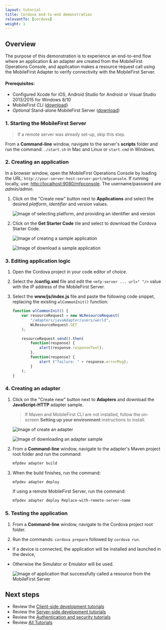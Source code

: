 ```yaml
---
layout: tutorial
title: Cordova end-to-end demonstration
relevantTo: [cordova]
weight: 1
---
```

## Overview
The purpose of this demonstration is to experience an end-to-end flow where an application &amp; an adapter are created from the MobileFirst Operations Console, and application makes a resource request call using the MobileFirst Adapter to  verify connectivity with the MobileFirst Server.

#### Prerequisites:

* Configured Xcode for iOS, Android Studio for Android or Visual Studio 2013/2015 for Windows 8/10
* MobileFirst CLI ([download]({{site.baseurl}}/downloads))
* *Optional* Stand-alone MobileFirst Server ([download]({{site.baseurl}}/downloads))

### 1. Starting the MobileFirst Server

> If a remote server was already set-up, skip this step.

From a **Command-line** window, navigate to the server's **scripts** folder and run the command: `./start.sh` in Mac and Linux or `start.cmd` in Windows.

### 2. Creating an application

In a browser window, open the MobileFirst Operations Console by loading the URL: `http://your-server-host:server-port/mfpconsole`. If running locally, use: [http://localhost:9080/mfpconsole](http://localhost:9080/mfpconsole). The username/password are *admin/admin*.
 
1. Click on the "Create new" button next to **Applications** and select the desired *platform*, *identifier* and *version* values.

    ![Image of selecting platform, and providing an identifier and version](create-an-application.png)
 
2. Click on the **Get Starter Code** tile and select to download the Cordova Starter Code.

    ![Image of creating a sample application](download-sample-application.png)
    
    ![Image of download a sample application](download-application-code.png)
 
### 3. Editing application logic

1. Open the Cordova project in your code editor of choice.

2. Select the **/config.xml** file and edit the `<mfp:server ... url=" "/>` value with the IP address of the MobileFirst Server.

3. Select the **www/js/index.js** file and paste the following code snippet, replacing the existing `wlCommonInit()` function:

    ```javascript
    function wlCommonInit() {
        var resourceRequest = new WLResourceRequest(
            "/adapters/javaAdapter/users/world",
            WLResourceRequest.GET
        );

        resourceRequest.send().then(
            function(response) {
                alert(response.responseText);
            },
            function(response) {
                alert ("failure: " + response.errorMsg);
            }
        );
    }
    ```
    
### 4. Creating an adapter

1. Click on the "Create new" button next to **Adapters** and download the **JavaScript-HTTP** adapter sample.

    > If Maven and MobileFirst CLI are not installed, follow the on-screen **Setting up your environment** instructions to install.

    ![Image of create an adapter](create-an-adapter.png)
    
    ![Image of downloading an adapter sample](download-adapter-code.png)

2. From a **Command-line** window, navigate to the adapter's Maven project root folder and run the command: 

    ```bash
    mfpdev adapter build
    ```

3. When the build finishes, run the command:

    ```bash
    mfpdev adapter deploy
    ```

    If using a remote MobileFirst Server, run the command:

    ```bash
    mfpdev adapter deploy Replace-with-remote-server-name
    ```

### 5. Testing the application

1. From a **Command-line** window, navigate to the Cordova project root folder.

2. Run the commands: `cordova prepare` followed by `cordova run`.

 - If a device is connected, the application will be installed and launched in the device,
 - Otherwise the Simulator or Emulator will be used.

    ![Image of application that successfully called a resource from the MobileFirst Server ]()

## Next steps

- Review the [Client-side development tutorials](../../client-side-development/)
- Review the [Server-side development tutorials](../../server-side-development/)
- Review the [Authentication and security tutorials](../../authentication-and-security/)
- Review [All Tutorials](../../all-tutorials)
